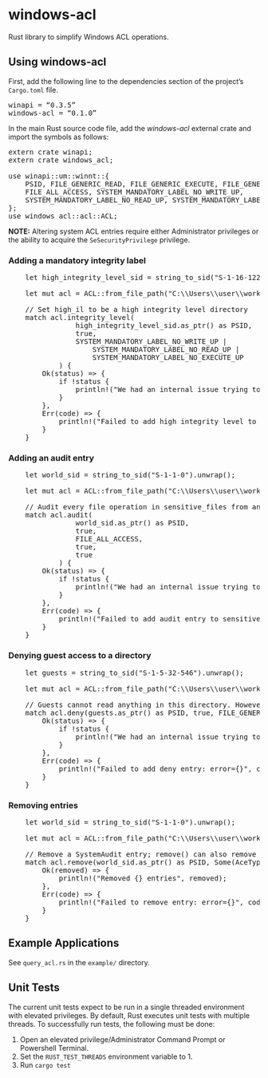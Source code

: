 # windows-acl
Rust library to simplify Windows ACL operations.

## Using windows-acl
First, add the following line to the dependencies section of the project’s `Cargo.toml` file.
<pre>
winapi = “0.3.5”
windows-acl = “0.1.0”
</pre>

In the main Rust source code file, add the _windows-acl_ external crate and import the symbols as follows:
<pre>
extern crate winapi;
extern crate windows_acl;

use winapi::um::winnt::{
    PSID, FILE_GENERIC_READ, FILE_GENERIC_EXECUTE, FILE_GENERIC_WRITE, 
    FILE_ALL_ACCESS, SYSTEM_MANDATORY_LABEL_NO_WRITE_UP, 
    SYSTEM_MANDATORY_LABEL_NO_READ_UP, SYSTEM_MANDATORY_LABEL_NO_EXECUTE_UP
};
use windows_acl::acl::ACL;
</pre>

**NOTE:** Altering system ACL entries require either Administrator privileges or the ability to acquire the `SeSecurityPrivilege` privilege.

### Adding a mandatory integrity label
<pre>
    let high_integrity_level_sid = string_to_sid("S-1-16-12288").unwrap();

    let mut acl = ACL::from_file_path("C:\\Users\\user\\work\\high_il", true).unwrap();

    // Set high_il to be a high integrity level directory
    match acl.integrity_level(
                high_integrity_level_sid.as_ptr() as PSID,
                true,
                SYSTEM_MANDATORY_LABEL_NO_WRITE_UP |
                    SYSTEM_MANDATORY_LABEL_NO_READ_UP |
                    SYSTEM_MANDATORY_LABEL_NO_EXECUTE_UP
            ) {
        Ok(status) => {
            if !status {
                println!("We had an internal issue trying to add high integrity level to high_il");
            }
        },
        Err(code) => {
            println!("Failed to add high integrity level to high_il: error={}", code);
        }
    }
</pre>

### Adding an audit entry
<pre>
    let world_sid = string_to_sid("S-1-1-0").unwrap();

    let mut acl = ACL::from_file_path("C:\\Users\\user\\work\\sensitive_files", true).unwrap();

    // Audit every file operation in sensitive_files from anyone in the Everyone group
    match acl.audit(
                world_sid.as_ptr() as PSID,
                true,
                FILE_ALL_ACCESS,
                true,
                true
            ) {
        Ok(status) => {
            if !status {
                println!("We had an internal issue trying to add audit entry to sensitive_files");
            }
        },
        Err(code) => {
            println!("Failed to add audit entry to sensitive_files: error={}", code);
        }
    }
</pre>

### Denying guest access to a directory
<pre>
    let guests = string_to_sid("S-1-5-32-546").unwrap();

    let mut acl = ACL::from_file_path("C:\\Users\\user\\work\\sensitive_files", false).unwrap();

    // Guests cannot read anything in this directory. However, they can still drop files there
    match acl.deny(guests.as_ptr() as PSID, true, FILE_GENERIC_READ) {
        Ok(status) => {
            if !status {
                println!("We had an internal issue trying to add a deny entry to sensitive_files");
            }
        },
        Err(code) => {
            println!("Failed to add deny entry: error={}", code);
        }
    }
</pre>

### Removing entries
<pre>
    let world_sid = string_to_sid("S-1-1-0").unwrap();

    let mut acl = ACL::from_file_path("C:\\Users\\user\\work\\sensitive_files", true).unwrap();

    // Remove a SystemAudit entry; remove() can also remove DACL entries as well
    match acl.remove(world_sid.as_ptr() as PSID, Some(AceType::SystemAudit), None) {
        Ok(removed) => {
            println!("Removed {} entries", removed);
        },
        Err(code) => {
            println!("Failed to remove entry: error={}", code);
        }
    }
</pre>

## Example Applications
See `query_acl.rs` in the `example/` directory.

## Unit Tests
The current unit tests expect to be run in a single threaded environment with elevated privileges. By default, Rust executes unit tests with multiple threads. To successfully run tests, the following must be done:

 1. Open an elevated privilege/Administrator Command Prompt or Powershell Terminal.
 2. Set the `RUST_TEST_THREADS` environment variable to 1.
 3. Run `cargo test`